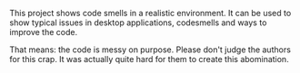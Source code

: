 This project shows code smells in a realistic environment. It can be used to show typical issues in desktop applications, codesmells and ways to improve the code.

That means: the code is messy on purpose. Please don't judge the authors for this crap. It was actually quite hard for them to create this abomination.
